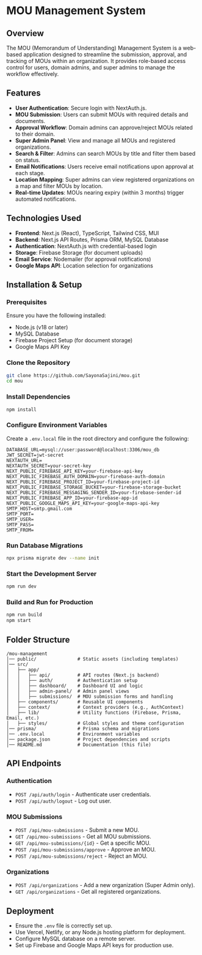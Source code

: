 # MOU Management System

## Overview
The MOU (Memorandum of Understanding) Management System is a web-based application designed to streamline the submission, approval, and tracking of MOUs within an organization. It provides role-based access control for users, domain admins, and super admins to manage the workflow effectively.

## Features
- **User Authentication**: Secure login with NextAuth.js.
- **MOU Submission**: Users can submit MOUs with required details and documents.
- **Approval Workflow**: Domain admins can approve/reject MOUs related to their domain.
- **Super Admin Panel**: View and manage all MOUs and registered organizations.
- **Search & Filter**: Admins can search MOUs by title and filter them based on status.
- **Email Notifications**: Users receive email notifications upon approval at each stage.
- **Location Mapping**: Super admins can view registered organizations on a map and filter MOUs by location.
- **Real-time Updates**: MOUs nearing expiry (within 3 months) trigger automated notifications.

## Technologies Used
- **Frontend**: Next.js (React), TypeScript, Tailwind CSS, MUI
- **Backend**: Next.js API Routes, Prisma ORM, MySQL Database
- **Authentication**: NextAuth.js with credential-based login
- **Storage**: Firebase Storage (for document uploads)
- **Email Service**: Nodemailer (for approval notifications)
- **Google Maps API**: Location selection for organizations

## Installation & Setup

### Prerequisites
Ensure you have the following installed:
- Node.js (v18 or later)
- MySQL Database
- Firebase Project Setup (for document storage)
- Google Maps API Key

### Clone the Repository
```sh
git clone https://github.com/SayonaSajini/mou.git
cd mou
```

### Install Dependencies
```sh
npm install
```

### Configure Environment Variables
Create a `.env.local` file in the root directory and configure the following:
```env
DATABASE_URL=mysql://user:password@localhost:3306/mou_db
JWT_SECRET=jwt-secret
NEXTAUTH_URL=
NEXTAUTH_SECRET=your-secret-key
NEXT_PUBLIC_FIREBASE_API_KEY=your-firebase-api-key
NEXT_PUBLIC_FIREBASE_AUTH_DOMAIN=your-firebase-auth-domain
NEXT_PUBLIC_FIREBASE_PROJECT_ID=your-firebase-project-id
NEXT_PUBLIC_FIREBASE_STORAGE_BUCKET=your-firebase-storage-bucket
NEXT_PUBLIC_FIREBASE_MESSAGING_SENDER_ID=your-firebase-sender-id
NEXT_PUBLIC_FIREBASE_APP_ID=your-firebase-app-id
NEXT_PUBLIC_GOOGLE_MAPS_API_KEY=your-google-maps-api-key
SMTP_HOST=smtp.gmail.com
SMTP_PORT=
SMTP_USER=
SMTP_PASS=
SMTP_FROM=

```

### Run Database Migrations
```sh
npx prisma migrate dev --name init
```

### Start the Development Server
```sh
npm run dev
```

### Build and Run for Production
```sh
npm run build
npm start
```

## Folder Structure
```
/mou-management
│── public/               # Static assets (including templates)
│── src/
│   ├── app/
│   │   ├── api/          # API routes (Next.js backend)
│   │   ├── auth/         # Authentication setup
│   │   ├── dashboard/    # Dashboard UI and logic
│   │   ├── admin-panel/  # Admin panel views
│   │   ├── submissions/  # MOU submission forms and handling
│   ├── components/       # Reusable UI components
│   ├── context/          # Context providers (e.g., AuthContext)
│   ├── lib/              # Utility functions (Firebase, Prisma, Email, etc.)
│   ├── styles/           # Global styles and theme configuration
│── prisma/               # Prisma schema and migrations
│── .env.local            # Environment variables
│── package.json          # Project dependencies and scripts
│── README.md             # Documentation (this file)
```

## API Endpoints

### Authentication
- `POST /api/auth/login` - Authenticate user credentials.
- `POST /api/auth/logout` - Log out user.

### MOU Submissions
- `POST /api/mou-submissions` - Submit a new MOU.
- `GET /api/mou-submissions` - Get all MOU submissions.
- `GET /api/mou-submissions/{id}` - Get a specific MOU.
- `POST /api/mou-submissions/approve` - Approve an MOU.
- `POST /api/mou-submissions/reject` - Reject an MOU.

### Organizations
- `POST /api/organizations` - Add a new organization (Super Admin only).
- `GET /api/organizations` - Get all registered organizations.

## Deployment
- Ensure the `.env` file is correctly set up.
- Use Vercel, Netlify, or any Node.js hosting platform for deployment.
- Configure MySQL database on a remote server.
- Set up Firebase and Google Maps API keys for production use.


